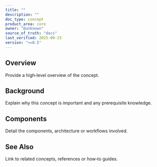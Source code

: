 ```yaml
---
title: ""
description: ""
doc_type: concept
product_area: core
owner: "@unknown"
source_of_truth: "docs"
last_verified: 2025-09-23
version: ">=0.5"
---
```


## Overview

Provide a high‑level overview of the concept.

## Background

Explain why this concept is important and any prerequisite knowledge.

## Components

Detail the components, architecture or workflows involved.

## See Also

Link to related concepts, references or how‑to guides.
